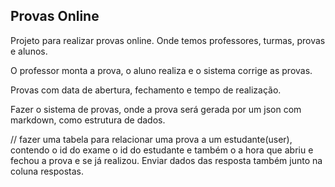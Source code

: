 ## Provas Online

Projeto para realizar provas online. Onde temos professores, turmas, provas e alunos.

O professor monta a prova, o aluno realiza e o sistema corrige as provas.

Provas com data de abertura, fechamento e tempo de realização.

Fazer o sistema de provas, onde a prova será gerada por um json com markdown, como estrutura de dados.

// fazer uma tabela para relacionar uma prova a um estudante(user), contendo o id do exame o id do estudante e também o a hora que abriu e fechou a prova e se já realizou. Enviar dados das resposta também junto na coluna respostas.